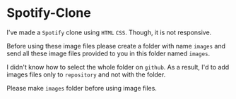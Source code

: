 # Spotify-Clone

I've made a `Spotify` clone using `HTML` `CSS`. Though, it is not responsive.

Before using these image files please create a folder with name `images` and send all these image files provided to you in this folder named `images`.


I didn't know how to select the whole folder on `github`. As a result, I'd to add images files only to `repository` and not with the folder.

Please make `images` folder before using image files.

